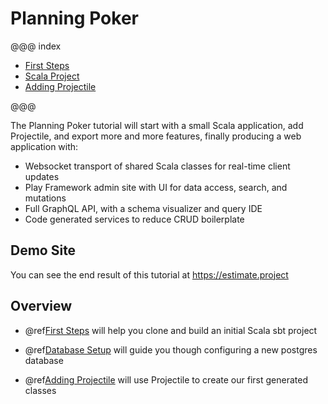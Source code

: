 # Planning Poker

@@@ index

* [First Steps](01_first-steps.md)
* [Scala Project](02_database-setup.md)
* [Adding Projectile](03_adding-projectile.md)

@@@

The Planning Poker tutorial will start with a small Scala application, add Projectile, and export more and more features, finally producing a web application with:

- Websocket transport of shared Scala classes for real-time client updates
- Play Framework admin site with UI for data access, search, and mutations
- Full GraphQL API, with a schema visualizer and query IDE 
- Code generated services to reduce CRUD boilerplate

## Demo Site

You can see the end result of this tutorial at https://estimate.project

## Overview

- @ref[First Steps](01_first-steps.md) will help you clone and build an initial Scala sbt project

- @ref[Database Setup](02_database-setup.md) will guide you though configuring a new postgres database

- @ref[Adding Projectile](03_adding-projectile.md) will use Projectile to create our first generated classes


